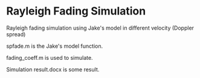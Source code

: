 # Rayleigh Fading Simulation
Rayleigh fading simulation using Jake's model in different velocity (Doppler spread)

spfade.m is the Jake's model function.

fading_coeff.m is used to simulate.

Simulation result.docx is some result.
